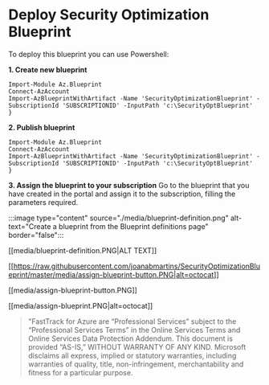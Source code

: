 # Deploy Security Optimization Blueprint
To deploy this blueprint you can use Powershell:

**1. Create new blueprint**
```powershell-interactive
Import-Module Az.Blueprint
Connect-AzAccount
Import-AzBlueprintWithArtifact -Name 'SecurityOptimizationBlueprint' -SubscriptionId 'SUBSCRIPTIONID' -InputPath 'c:\SecurityOptBlueprint'
}
```


**2. Publish blueprint**
```powershell-interactive
Import-Module Az.Blueprint
Connect-AzAccount
Import-AzBlueprintWithArtifact -Name 'SecurityOptimizationBlueprint' -SubscriptionId 'SUBSCRIPTIONID' -InputPath 'c:\SecurityOptBlueprint'
}
```

**3. Assign the blueprint to your subscription**
Go to the blueprint that you have created in the portal and assign it to the subscription, filling the parameters required.

:::image type="content" source="./media/blueprint-definition.png" alt-text="Create a blueprint from the Blueprint definitions page" border="false":::

[[media/blueprint-definition.PNG|ALT TEXT]]

[[https://raw.githubusercontent.com/joanabmartins/SecurityOptimizationBlueprint/master/media/assign-blueprint-button.PNG|alt=octocat]]

[[media/assign-blueprint-button.PNG]]
 
[[media/assign-blueprint.PNG|alt=octocat]]
 
 
 
 
 
>  "FastTrack for Azure are “Professional Services” subject to the “Professional Services Terms” in the Online Services Terms and Online Services Data Protection Addendum. This document is provided “AS-IS,” WITHOUT WARRANTY OF ANY KIND. Microsoft disclaims all express, implied or statutory warranties, including warranties of quality, title, non-infringement, merchantability and fitness for a particular purpose. 
